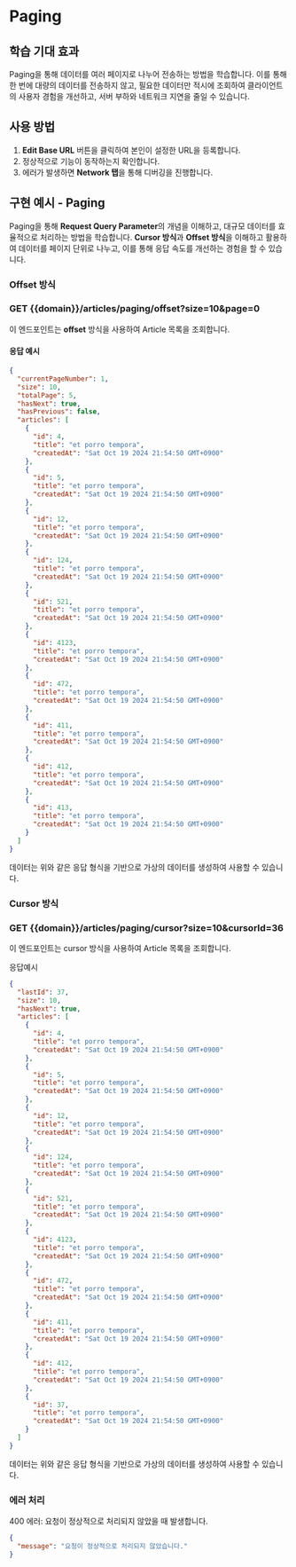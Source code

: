 # Paging

## 학습 기대 효과

Paging을 통해 데이터를 여러 페이지로 나누어 전송하는 방법을 학습합니다. 이를 통해 한 번에 대량의 데이터를 전송하지 않고, 필요한 데이터만 적시에 조회하여 클라이언트의 사용자 경험을 개선하고, 서버 부하와 네트워크 지연을 줄일 수 있습니다.

## 사용 방법

1. **Edit Base URL** 버튼을 클릭하여 본인이 설정한 URL을 등록합니다.
2. 정상적으로 기능이 동작하는지 확인합니다.
3. 에러가 발생하면 **Network 탭**을 통해 디버깅을 진행합니다.

## 구현 예시 - Paging

Paging을 통해 **Request Query Parameter**의 개념을 이해하고, 대규모 데이터를 효율적으로 처리하는 방법을 학습합니다. **Cursor 방식**과 **Offset 방식**을 이해하고 활용하여 데이터를 페이지 단위로 나누고, 이를 통해 응답 속도를 개선하는 경험을 할 수 있습니다.

### Offset 방식

### GET {{domain}}/articles/paging/offset?size=10&page=0

이 엔드포인트는 **offset** 방식을 사용하여 Article 목록을 조회합니다.

#### 응답 예시

```json
{
  "currentPageNumber": 1,
  "size": 10,
  "totalPage": 5,
  "hasNext": true,
  "hasPrevious": false,
  "articles": [
    {
      "id": 4,
      "title": "et porro tempora",
      "createdAt": "Sat Oct 19 2024 21:54:50 GMT+0900"
    },
    {
      "id": 5,
      "title": "et porro tempora",
      "createdAt": "Sat Oct 19 2024 21:54:50 GMT+0900"
    },
    {
      "id": 12,
      "title": "et porro tempora",
      "createdAt": "Sat Oct 19 2024 21:54:50 GMT+0900"
    },
    {
      "id": 124,
      "title": "et porro tempora",
      "createdAt": "Sat Oct 19 2024 21:54:50 GMT+0900"
    },
    {
      "id": 521,
      "title": "et porro tempora",
      "createdAt": "Sat Oct 19 2024 21:54:50 GMT+0900"
    },
    {
      "id": 4123,
      "title": "et porro tempora",
      "createdAt": "Sat Oct 19 2024 21:54:50 GMT+0900"
    },
    {
      "id": 472,
      "title": "et porro tempora",
      "createdAt": "Sat Oct 19 2024 21:54:50 GMT+0900"
    },
    {
      "id": 411,
      "title": "et porro tempora",
      "createdAt": "Sat Oct 19 2024 21:54:50 GMT+0900"
    },
    {
      "id": 412,
      "title": "et porro tempora",
      "createdAt": "Sat Oct 19 2024 21:54:50 GMT+0900"
    },
    {
      "id": 413,
      "title": "et porro tempora",
      "createdAt": "Sat Oct 19 2024 21:54:50 GMT+0900"
    }
  ]
}
```

데이터는 위와 같은 응답 형식을 기반으로 가상의 데이터를 생성하여 사용할 수 있습니다.

### Cursor 방식

### GET {{domain}}/articles/paging/cursor?size=10&cursorId=36

이 엔드포인트는 cursor 방식을 사용하여 Article 목록을 조회합니다.

응답예시

```json
{
  "lastId": 37,
  "size": 10,
  "hasNext": true,
  "articles": [
    {
      "id": 4,
      "title": "et porro tempora",
      "createdAt": "Sat Oct 19 2024 21:54:50 GMT+0900"
    },
    {
      "id": 5,
      "title": "et porro tempora",
      "createdAt": "Sat Oct 19 2024 21:54:50 GMT+0900"
    },
    {
      "id": 12,
      "title": "et porro tempora",
      "createdAt": "Sat Oct 19 2024 21:54:50 GMT+0900"
    },
    {
      "id": 124,
      "title": "et porro tempora",
      "createdAt": "Sat Oct 19 2024 21:54:50 GMT+0900"
    },
    {
      "id": 521,
      "title": "et porro tempora",
      "createdAt": "Sat Oct 19 2024 21:54:50 GMT+0900"
    },
    {
      "id": 4123,
      "title": "et porro tempora",
      "createdAt": "Sat Oct 19 2024 21:54:50 GMT+0900"
    },
    {
      "id": 472,
      "title": "et porro tempora",
      "createdAt": "Sat Oct 19 2024 21:54:50 GMT+0900"
    },
    {
      "id": 411,
      "title": "et porro tempora",
      "createdAt": "Sat Oct 19 2024 21:54:50 GMT+0900"
    },
    {
      "id": 412,
      "title": "et porro tempora",
      "createdAt": "Sat Oct 19 2024 21:54:50 GMT+0900"
    },
    {
      "id": 37,
      "title": "et porro tempora",
      "createdAt": "Sat Oct 19 2024 21:54:50 GMT+0900"
    }
  ]
}
```

데이터는 위와 같은 응답 형식을 기반으로 가상의 데이터를 생성하여 사용할 수 있습니다.

### 에러 처리

400 에러: 요청이 정상적으로 처리되지 않았을 때 발생합니다.

```json
{
  "message": "요청이 정상적으로 처리되지 않았습니다."
}
```
